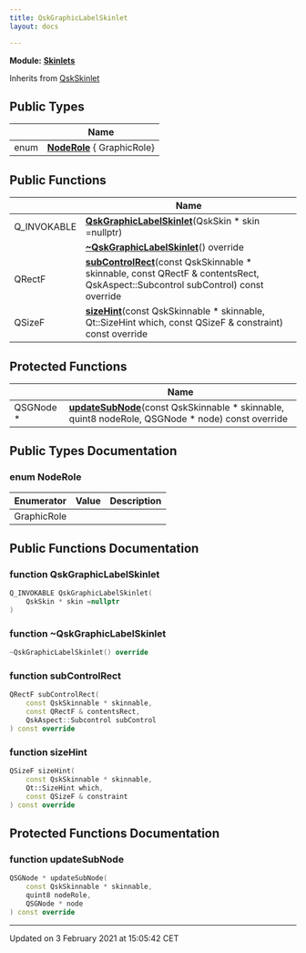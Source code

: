 ```yaml
---
title: QskGraphicLabelSkinlet
layout: docs

---
```



**Module:** **[Skinlets](/docs/modules/group__Skinlets/)**



Inherits from [QskSkinlet](/docs/classes/classQskSkinlet/)

## Public Types

|                | Name           |
| -------------- | -------------- |
| enum| **[NodeRole](/docs/classes/classQskGraphicLabelSkinlet/#enum-noderole)** { GraphicRole} |

## Public Functions

|                | Name           |
| -------------- | -------------- |
| Q_INVOKABLE | **[QskGraphicLabelSkinlet](/docs/classes/classQskGraphicLabelSkinlet/#function-qskgraphiclabelskinlet)**(QskSkin * skin =nullptr) |
| | **[~QskGraphicLabelSkinlet](/docs/classes/classQskGraphicLabelSkinlet/#function-~qskgraphiclabelskinlet)**() override |
| QRectF | **[subControlRect](/docs/classes/classQskGraphicLabelSkinlet/#function-subcontrolrect)**(const QskSkinnable * skinnable, const QRectF & contentsRect, QskAspect::Subcontrol subControl) const override |
| QSizeF | **[sizeHint](/docs/classes/classQskGraphicLabelSkinlet/#function-sizehint)**(const QskSkinnable * skinnable, Qt::SizeHint which, const QSizeF & constraint) const override |

## Protected Functions

|                | Name           |
| -------------- | -------------- |
| QSGNode * | **[updateSubNode](/docs/classes/classQskGraphicLabelSkinlet/#function-updatesubnode)**(const QskSkinnable * skinnable, quint8 nodeRole, QSGNode * node) const override |

## Public Types Documentation

### enum NodeRole

| Enumerator | Value | Description |
| ---------- | ----- | ----------- |
| GraphicRole | |   |




## Public Functions Documentation

### function QskGraphicLabelSkinlet

```cpp
Q_INVOKABLE QskGraphicLabelSkinlet(
    QskSkin * skin =nullptr
)
```


### function ~QskGraphicLabelSkinlet

```cpp
~QskGraphicLabelSkinlet() override
```


### function subControlRect

```cpp
QRectF subControlRect(
    const QskSkinnable * skinnable,
    const QRectF & contentsRect,
    QskAspect::Subcontrol subControl
) const override
```


### function sizeHint

```cpp
QSizeF sizeHint(
    const QskSkinnable * skinnable,
    Qt::SizeHint which,
    const QSizeF & constraint
) const override
```


## Protected Functions Documentation

### function updateSubNode

```cpp
QSGNode * updateSubNode(
    const QskSkinnable * skinnable,
    quint8 nodeRole,
    QSGNode * node
) const override
```


-------------------------------

Updated on  3 February 2021 at 15:05:42 CET